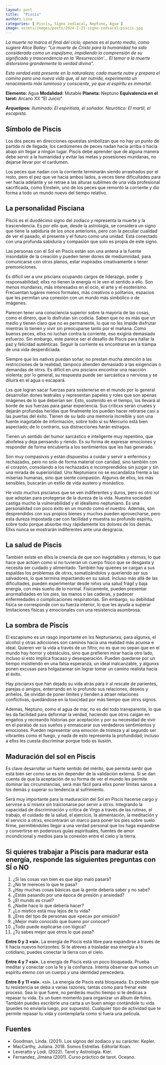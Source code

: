```yaml
---
layout: post
title:  "Piscis"
author: Lina
categories: [ Piscis, Signo zodiacal, Neptuno, Agua ]
image: assets/images/posts/2024-2-23-signo-zodiacal-piscis.jpg
---
```


*La muerte no marca el final del ciclo; apenas es el punto medio, como sugiere Alice Bailey: "La muerte de Cristo para la humanidad ha sido considerada como un espejismo, impidiendo la comprensión de su significado y trascendencia en la 'Resurrección'... El temor a la muerte distorsiona grandemente la verdad divina".*

*Esta verdad está presente en la naturaleza; cada muerte nutre y prepara el camino para una nueva vida que, al ser nutrida, experimenta un renacimiento más luminoso y consciente, ya que el espíritu es inmortal.*


**Elemento:** Agua
**Modalidad:** Mutable
**Planeta:** Neptuno
**Equivalencia en el tarot:** Arcano XX "El Juicio"

**Arquetipos:**
*Iluminado: El espiritista, el soñador.*
*Neurótico: El martil, el escapista.*

## Símbolo de Piscis
Los dos peces en direcciones opuestas simbolizan que no hay un punto de partida ni de llegada; los cardúmenes de peces nadan hacia arriba o hacia abajo sin llegar a ningún lugar. Piscis debe aprender que de alguna manera debe servir a la humanidad y evitar las metas y posesiones mundanas, no dejarse llevar por el cardumen.

Los peces que nadan con la corriente terminarán siendo arrastrados por el resto, pero el pez que ve hacia ambos lados, a veces tiene dificultades para ver hacia adelante y se retrae a las alturas sublimes de una vida profesional sacrificada, como Einstein, uno de los peces que remontó la corriente y dio forma a todo un mundo nuevo del tiempo relativo.

## La personalidad Pisciana

Piscis es el duodécimo signo del zodíaco y representa la muerte y la trascendencia. Es por ello que, desde la astrología, se considera un signo que tiene la sabiduría de los once anteriores, pero con la peculiar cualidad de ver el pasado, el presente y el futuro como una unidad. Está conectado con una profunda sabiduría y compasión que solo es propia de este signo.

Las personas con el Sol en Piscis están son una antena a la fuente insondable de la creación y pueden tener dones de mediumnidad, para comunicarse con otrxs planos, estar inspiradxs creativamente o tener premoniciones.

Es difícil ver a unx piscianx ocupando cargos de liderazgo, poder y responsabilidad; ellxs no tienen la energía ni le ven el sentido a ello. Son menos mundanxs, más interesadxs en el ocio, el arte y el esoterismo. Frecuentan lugares menos formales, más creativos o solitarios, espacios que les permitan una conexión con un mundo más simbólico o de imágenes.

Parecen tener una consciencia superior sobre la mayoría de las cosas, como el dinero, que lo disfrutan sin codicia. Saben que no es más que un medio y tienen claro que no es permanente, lo que no les impide disfrutar mientras lo tienen y vivir sin preocuparse tanto por el mañana. Como buenxs peces, ellxs no luchan contra la corriente, eso exigiría demasiado esfuerzo. Sin embargo, este parece ser el desafío de Piscis para hallar la paz y felicidad auténticas. Seguir la corriente es encontrarse en la trampa de una vida desperdiciada.

Siempre que lxs nativxs puedan soñar, no prestan mucha atención a las restricciones de la realidad, tampoco atienden demasiado a las exigencias o demandas de otrxs. Es difícil en unx piscianx encontrar una reacción violenta; por lo general, su respuesta puede ser sarcástica o nerviosa y se diluirá en el agua o escapará.

Lxs que logran sacar fuerzas para sostenerse en el mundo por lo general desarrollan dones teatrales y representan papeles y roles que son apenas imágenes de lo que deberían ser. Esto, sostenido en el tiempo, los llevará al borde de sus fuerzas para ganar experiencia. Sus críticxs serán crueles y dejarán profundas heridas que finalmente los pueden hacer retirarse casi a las puertas del éxito. Tienen de su lado una memoria increíble y son una fuente inagotable de información, sobre todo si su Mercurio está bien aspectado; de lo contrario, sus distracciones harán estragos.

Tienen un sentido del humor sarcástico e inteligente muy repentino, que abofetea y deja pensando y riendo. Es su forma de expresar emociones y responder de forma encubierta a los sentimientos que les has generado.

Son muy compasivxs y están dispuestxs a cuidar y servir a enfermos y rechazadxs, pero no solo de forma material con caridad, sino también con el corazón, consolando a los rechazadxs e incomprendidos sin juzgar y sin una mirada de superioridad. Unx Neptunianx no se escandaliza frente a las miserias humanas, sino que siente compasión. Algunxs de ellxs, los más sensibles, buscarán un estilo de vida austero y monástico.

He visto muchxs piscianxs que se ven indiferentes y duros, pero es otro rol que adoptan para protegerse de la dureza de la vida. Nuestra sociedad castiga mucho la vulnerabilidad y el idealismo neptuniano. Es una personalidad con poco éxito en un mundo como el nuestro. Además, son desprendidxs con sus propios bienes y muchxs pueden aprovecharse, pero esta dureza impostada cae con facilidad y muestra su profundo espíritu, sobre todo porque absorbe muy rápidamente los dolores de los demás. Ellxs nunca se mostrarán indiferentes ante una desgracia.

## La salud de Piscis

También existe en ellxs la creencia de que son inagotables y eternxs, lo que hace que actúen como si no tuvieran un cuerpo físico que se desgasta y necesita ser cuidado y alimentado. También hay quienes se cargan a sus espaldas los problemas de otrxs, somatizándolos y queriendo ser sus salvadores, lo que termina impactando en su salud. Incluso más allá de las dificultades, pueden experimentar desde niñxs una salud frágil y baja energía, con más sueño de lo normal. Físicamente, pueden presentar anormalidades en los pies, las manos o las caderas, y padecer enfermedades o complicaciones respiratorias. Sin embargo, su debilidad física se corresponde con su fuerza interior, lo que les ayuda a superar limitaciones físicas y emocionales con una resistencia asombrosa.

## La sombra de Piscis

El escapismo es un rasgo importante en lxs Neptunianxs; para algunxs, el alcohol y otras adicciones son caminos hacia una realidad más acuosa e ideal. Quieren ver la vida a través de un filtro; no es que no sepan que en el mundo hay horror y obstáculos, sino que prefieren mirar hacia otro lado, incluso si esto implica fracaso y desesperación. Pueden quedarse por un tiempo insistiendo en una falsa esperanza, un ideal inalcanzable, y algunxs ponen excusas para holgazanear sin lograr tomar un camino realista hacia el éxito. 

Hay piscianxs que han dejado su vida atrás para ir al rescate de parientes, parejas o amigos, enterrando en lo profundo sus relaciones, deseos y anhelos. Se olvidan de poner límites y tienden a atraer relaciones conflictivas, quedándose en la toxicidad por más tiempo que otrxs signos.

Además, Neptuno, como el agua de mar, no es del todo transparente, lo que les da facilidad para deformar la verdad, haciendo que otrxs caigan en engaños y recreando historias por aceptación y por su necesidad de vivir en el paraíso de sus sueños y enmascarar sus verdaderos sentimientos y emociones. Pueden representar una emoción de tristeza y al segundo ser vibrantes como el fuego, y nada de esto representa la profundidad; incluso a ellxs les cuesta discriminar porque todo es ilusión.

## Maduración del sol en Piscis

Es clave desarrollar un fuerte sentido del mérito, que permita sentir que está bien ser como se es sin depender de la validación externa. Si se dan cuenta de que la aceptación de su forma de ver el mundo les permite dominar las circunstancias, será más fácil para ellxs poner límites sanos a los demás y superar su tendencia al sufrimiento.

Será muy importante para la maduración del Sol en Piscis hacerse cargo y servirse a sí mismx sin traicionarse por servir a otrxs. Integrando la capacidad de discriminación y crítica de Virgo a través de las rutinas, el trabajo, el cuidado de la salud, el ejercicio, la alimentación, la meditación y el servicio a otrxs, encontrarán un marco para poner los pies sobre suelo firme, permitiéndoles llegar a una verdad personal que los haga expandirse y convertirse en poderosxs guías espirituales, fuentes de amor incondicional y medios para la conexión entre el cielo y la tierra.

## Si quieres trabajar a Piscis para madurar esta energía, responde las siguientes preguntas con SÍ o NO

1. ¿Si las cosas van bien es que algo malo pasará?
2. ¿No te mereces lo que te pasa?
3. ¿Hay muchas cosas básicas que la gente debería saber y no sabe?
4. ¿Estás pasando por una época de presión y ansiedad?
5. ¿El mundo es cruel?
6. ¿Nadie hace lo que debería hacer?
7. ¿Lo místico está muy lejos de tu vida?
8. ¿Eres del tipo de personas que «peca» por omisión?
9. ¿Mejor malo conocido que bueno por conocer?
10. ¿Todo puede explicarse con lógica?
11. ¿Tú sabes mejor que otros lo que pasa?

**Entre 0 y 3 «sí».** La energía de Piscis está libre para expandirse a través de ti hacia nuevos horizontes. Si te atreves a trasladar esa energía a lo cotidiano, puedes conectar la tierra con el cielo.

**Entre 4 y 7 «sí».** La energía de Piscis está un poco bloqueada. Prueba meditar y conectar con la fe y la confianza. Intenta observar que somos un espíritu eterno con un cuerpo y una identidad perecedera.

**Entre 8 y 11 «sí».** «sí». La energía de Piscis está bloqueada. Es posible que tu resistencia se deba a varias razones, tantas como para frenar este proceso. Sea lo que fuere, no perderás mucho tiempo si te dedicas a repasar tu vida. Es un buen momento para organizar un álbum de fotos. También puedes escribirle una carta a un buen amigo contándole tu vida (puedes no enviarla luego, por supuesto). Cualquier tipo de actividad que te permite repasar tu vida y contemplarla como si fuera una película.



## Fuentes

* Goodman, Linda. (2021). Los signos del zodiaco y su carácter. Kepler.
* MacCarthy, Juliana. 2018. Somos Estrellas. Editorial Koan. 
* Leveratto y Lodi. (2022). Tarot y Astrología. Kier.
* Fernandez, Jimena (2001). Curso práctico de tarot. Oceano.
